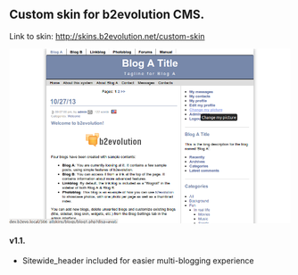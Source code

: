 ## Custom skin for b2evolution CMS.

Link to skin: http://skins.b2evolution.net/custom-skin

<img src="skinshot.png"/>

#### v1.1.

- Sitewide_header included for easier multi-blogging experience
